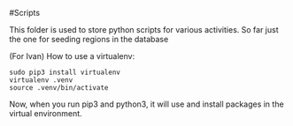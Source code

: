 #Scripts

This folder is used to store python scripts for various activities. So far just the one for seeding regions in the database

(For Ivan) How to use a virtualenv:

```
sudo pip3 install virtualenv
virtualenv .venv
source .venv/bin/activate
```

Now, when you run pip3 and python3, it will use and install packages in the virtual environment.
